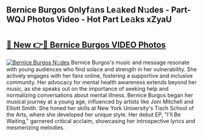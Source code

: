 ## Bernice Burgos Onlyf𝚊ns Le𝚊ked N𝚞des - Part-WQJ Photos Video - Hot Part Le𝚊ks xZyaU

# <h2><a href="http://ac41246.deff.icu/?id=Bernice+Burgos">🔗 New 👉🔴 Bernice Burgos VIDEO Photos</a></h2>

[![Bernice Burgos N𝚞des](https://i.imgur.com/rIISA9y.gif)](http://ac41246.deff.icu/?id=Bernice+Burgos)
Bernice Burgos's music and message resonate with young audiences who find solace and strength in her vulnerability. She actively engages with her fans online, fostering a supportive and inclusive community. Her advocacy for mental health awareness extends beyond her music, as she speaks out on the importance of seeking help and normalizing conversations about mental illness. Bernice Burgos began her musical journey at a young age, influenced by artists like Joni Mitchell and Elliott Smith. She honed her skills at New York University's Tisch School of the Arts, where she developed her unique style. Her debut EP, "I'll Be Waiting," garnered critical acclaim, showcasing her introspective lyrics and mesmerizing melodies.
